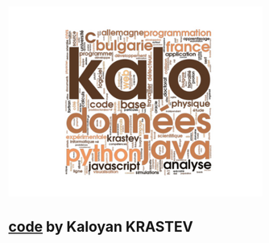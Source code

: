 [![Kaloyan KRASTEV](dev.jpg)](https://github.com/kaloyansen)
# [code](https://github.com/kaloyansen) by Kaloyan KRASTEV

